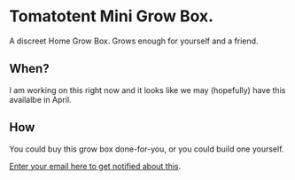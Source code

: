 # Tomatotent Mini Grow Box.

A discreet Home Grow Box. Grows enough for yourself and a friend.

## When?

I am working on this right now and it looks like we may (hopefully) have this availalbe in April.

## How

You could buy this grow box done-for-you, or you could build one yourself.

[Enter your email here to get notified about this](https://www.how-to-marijuana.com/mini-marijuana-grow-box.html).